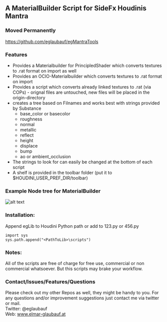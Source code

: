 
## A MaterialBuilder Script for SideFx Houdinis Mantra

### Moved Permanently

https://github.com/eglaubauf/egMantraTools

### Features

- Provides a Materialbuilder for PrincipledShader which converts textures to .rat format on import as well
- Provides an OCIO-Materialbuilder which converts textures to .rat format on import
- Provides a script which converts already linked textures to .rat (via COPs) - orignal files are untouched, new files will be placed in the origin-directory
- creates a tree based on Filnames and works best with strings provided by Substance
  - base_color or basecolor
  - roughness
  - normal
  - metallic
  - reflect
  - height
  - displace
  - bump
  - ao or ambient_occlusion
- The strings to look for can easily be changed at the bottom of each script
- A shelf is provided in the toolbar folder (put it to $HOUDINI_USER_PREF_DIR/toolbar)


###  Example Node tree for MaterialBuilder


![alt text](https://raw.githubusercontent.com/eglaubauf/materialBuildMantra/master/images/Tree.png "The Tree created by one of the Scripts")

### Installation:

Append egLib to Houdini Python path or add to 123.py or 456.py

```
import sys
sys.path.append("<PathToLib>\scripts")
```

### Notes:


All of the scripts are free of charge for free use, commercial or non commercial whatsoever. 
But this scripts may brake your workflow.

### Contact/Issues/Features/Questions

Please check out my other Repos as well, they might be handy to you. For any questions and/or improvement suggestions just contact me via twitter or mail.<br>
Twitter: @eglaubauf <br>
Web: www.elmar-glaubauf.at
